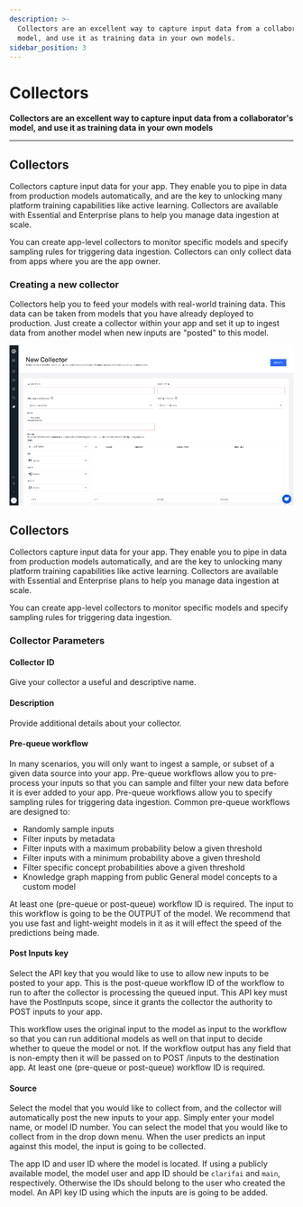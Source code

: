 ```yaml
---
description: >-
  Collectors are an excellent way to capture input data from a collaborator's
  model, and use it as training data in your own models.
sidebar_position: 3
---
```


# Collectors

**Collectors are an excellent way to capture input data from a collaborator's model, and use it as training data in your own models**
<hr />

## Collectors

Collectors capture input data for your app. They enable you to pipe in data from production models automatically, and are the key to unlocking many platform training capabilities like active learning. Collectors are available with Essential and Enterprise plans to help you manage data ingestion at scale.

You can create app-level collectors to monitor specific models and specify sampling rules for triggering data ingestion. Collectors can only collect data from apps where you are the app owner.

### Creating a new collector

Collectors help you to feed your models with real-world training data. This data can be taken from models that you have already deployed to production. Just create a collector within your app and set it up to ingest data from another model when new inputs are "posted" to this model.

![Create a new collector](/img/create_new_collector.jpg)

## Collectors

Collectors capture input data for your app. They enable you to pipe in data from production models automatically, and are the key to unlocking many platform training capabilities like active learning. Collectors are available with Essential and Enterprise plans to help you manage data ingestion at scale.

You can create app-level collectors to monitor specific models and specify sampling rules for triggering data ingestion.

### Collector Parameters

#### Collector ID

Give your collector a useful and descriptive name.

#### Description

Provide additional details about your collector.

#### Pre-queue workflow

In many scenarios, you will only want to ingest a sample, or subset of a given data source into your app. Pre-queue workflows allow you to pre-process your inputs so that you can sample and filter your new data before it is ever added to your app. Pre-queue workflows allow you to specify sampling rules for triggering data ingestion. Common pre-queue workflows are designed to:

* Randomly sample inputs
* Filter inputs by metadata
* Filter inputs with a maximum probability below a given threshold
* Filter inputs with a minimum probability above a given threshold
* Filter specific concept probabilities above a given threshold
* Knowledge graph mapping from public General model concepts to a custom model

At least one \(pre-queue or post-queue\) workflow ID is required. The input to this workflow is going to be the OUTPUT of the model. We recommend that you use fast and light-weight models in it as it will effect the speed of the predictions being made.

#### Post Inputs key

Select the API key that you would like to use to allow new inputs to be posted to your app. This is the post-queue workflow ID of the workflow to run to after the collector is processing the queued input. This API key must have the PostInputs scope, since it grants the collector the authority to POST inputs to your app.

This workflow uses the original input to the model as input to the workflow so that you can run additional models as well on that input to decide whether to queue the model or not. If the workflow output has any field that is non-empty then it will be passed on to POST /inputs to the destination app. At least one \(pre-queue or post-queue\) workflow ID is required.

#### Source

Select the model that you would like to collect from, and the collector will automatically post the new inputs to your app. Simply enter your model name, or model ID number. You can select the model that you would like to collect from in the drop down menu. When the user predicts an input against this model, the input is going to be collected.

The app ID and user ID where the model is located. If using a publicly available model, the model user and app ID should be `clarifai` and `main`, respectively. Otherwise the IDs should belong to the user who created the model. An API key ID using which the inputs are is going to be added.

